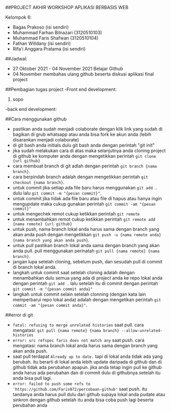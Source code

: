 ##PROJECT AKHIR WORKSHOP APLIKASI BERBASIS WEB


Kelompok 6:
- Bagas Prakoso (isi sendiri)
- Muhammad Farhan Bilnazari (3120510103)
- Muhammad Faris Shafwan (3120510104)
- Fathan Willdany (isi sendiri)
- Rifa'i Anggara Pratama (isi sendiri)



##Jadwal:
- 27 Oktober 2021 - 04 November 2021 Belajar Github
- 04 November membahas ulang github beserta diskusi aplikasi final project



##Pembagian tugas project
-Front end development:
 1. sopo

-back end development:



##Cara menggunakan github
- pastikan anda sudah menjadi colaborate dengan klik link yang sudah di bagikan di grub whatsapp atau anda bisa fork ke akun anda (lebih disarankan menjadi colaborate)
- di git bash anda initials dulu git bash anda dengan perintah "git init"
- jika sudah melakukan cara di atas maka selanjutnya anda cloning project di github ke komputer anda dengan mengetikkan perintah `git clone {url github}`
- cara membuat branch di git adlah dengan perintah `git branch {nama branch}`. 
- cara berpindah branch adalah dengan mengetikkan perintah `git checkout {nama branch}`.
- untuk commit jika setiap ada file baru harus menggunakan `git add .` dulu lalu `git commit -m "{pesan commit}"`.
- untuk commit jika tidak ada file baru atau file di hapus atau hanya ingin mengupdate maka cukup gunakan perintah `git commit -am "{pesan commit}"`
- untuk mengechek remot cukup ketikkan perintah `git remote`
- untuk menambahkan remot cukup ketikkan perintah `git remote add {nama remote} {url github}` 
- untuk push, nama branch lokal anda harus sama dengan branch yang akan anda push dengan mengetikkan `git push -u {nama remote anda} {nama branch yang akan anda push}`.
- untuk pull pastikan branch lokal anda sama dengan branch yang akan anda pull. pull menggunakan perinatah `git pull {nama remote} {nama branch}`.
- jangan lupa setelah cloning, sebelum push, dan sesudah pull di commit di branch lokal anda.
- langkah untuk commit saat setelah cloning adalah dengan menambahkan dulu semua yang ada di project anda ke repo lokal anda dengan perintah `git add .` lalu setelah itu di commit dengan perintah `git commit -m "{pesan commit anda}"` 
- langkah untuk commit selain setelah clonning (dengan kata lain memperbarui repo lokal anda) adalah dengan mengetikan perintah `git commit -am "{pesan commit anda}"`.



##error di git
- `fatal: refusing to merge unrelated histories` saat pull. cara mengatasi: `git pull {nama remote} {nama branch} --allow-unrelated-histories`
- `error: src refspec faris does not match any` saat push. cara mengatasi: nama branch lokal anda harus sama dengan branch yang akan anda push.
- saat pull terdapat `Already up to date.` tapi di lokal anda tidak ada yang berubah. itu berarti di lokal anda lebih update daripada di github dan di github tidak ada perubahan apapun. jika anda tetap ingin pull ke github anda harus ada perubahan dan di commit dulu di githubnya setelah itu anda bisa pull lagi.
- `error: failed to push some refs to 'https://github.com/Faris072/percobaan-github'` saat push. itu tandanya anda harus pull dulu dari github supaya lokal anda pudate atau sinkron dengan github setelah itu anda bisa coba push lagi beserta perubahan anda
